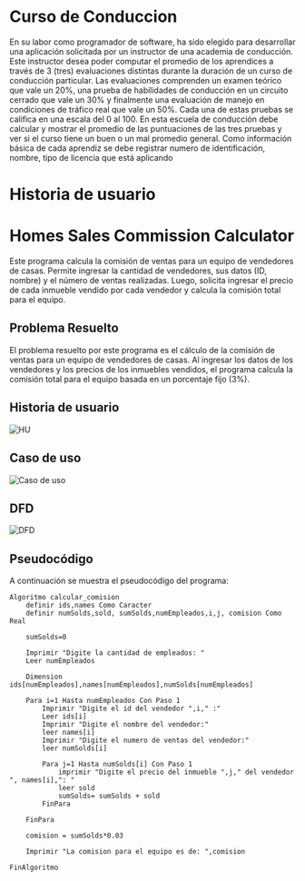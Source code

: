 # Curso de Conduccion

En su labor como programador de software, ha sido elegido para desarrollar una aplicación solicitada por un instructor de una academia de conducción. Este instructor desea poder computar el promedio de los aprendices a través de 3 (tres) evaluaciones distintas durante la duración de un curso de conducción particular. Las evaluaciones comprenden un examen teórico que vale un 20%, una prueba de habilidades de conducción en un circuito cerrado que vale un 30% y finalmente una evaluación de manejo en condiciones de tráfico real que vale un 50%. Cada una de estas pruebas se califica en una escala del 0 al 100. En esta escuela de conducción debe calcular y mostrar el promedio de las puntuaciones de las tres pruebas y ver si el curso tiene un buen o un mal promedio general. Como información básica de cada aprendiz se debe registrar numero de identificación, nombre, tipo de licencia que está aplicando


# Historia de usuario
# Homes Sales Commission Calculator

Este programa calcula la comisión de ventas para un equipo de vendedores de casas. Permite ingresar la cantidad de vendedores, sus datos (ID, nombre) y el número de ventas realizadas. Luego, solicita ingresar el precio de cada inmueble vendido por cada vendedor y calcula la comisión total para el equipo.

## Problema Resuelto

El problema resuelto por este programa es el cálculo de la comisión de ventas para un equipo de vendedores de casas. Al ingresar los datos de los vendedores y los precios de los inmuebles vendidos, el programa calcula la comisión total para el equipo basada en un porcentaje fijo (3%).

## Historia de usuario 
![HU](https://github.com/jhoanjv/proyectoPoo/assets/75825013/e948b3d5-b720-476a-af59-c8861e14cd2b)

## Caso de uso
![Caso de uso](https://github.com/jhoanjv/proyectoPoo/assets/75825013/f45ac259-ea44-41a0-89d9-0714a37f481d)

## DFD
![DFD](https://github.com/jhoanjv/proyectoPoo/assets/75825013/8e4d085e-62ec-402a-94cd-fbf33263be85)

## Pseudocódigo

A continuación se muestra el pseudocódigo del programa:

	Algoritmo calcular_comision
		definir ids,names Como Caracter 
		definir numSolds,sold, sumSolds,numEmpleados,i,j, comision Como Real
		
		sumSolds=0
		
		Imprimir "Digite la cantidad de empleados: "
		Leer numEmpleados
		
		Dimension ids[numEmpleados],names[numEmpleados],numSolds[numEmpleados] 
		
		Para i=1 Hasta numEmpleados Con Paso 1
			Imprimir "Digite el id del vendedor ",i," :"
			Leer ids[i]
			Imprimir "Digite el nombre del vendedor:"
			leer names[i]
			Imprimir "Digite el numero de ventas del vendedor:"
			leer numSolds[i]
			
			Para j=1 Hasta numSolds[i] Con Paso 1
				imprimir "Digite el precio del inmueble ",j," del vendedor ", names[i],": "
				leer sold
				sumSolds= sumSolds + sold
			FinPara
			
		FinPara
		
		comision = sumSolds*0.03
		
		Imprimir "La comision para el equipo es de: ",comision
		
	FinAlgoritmo
